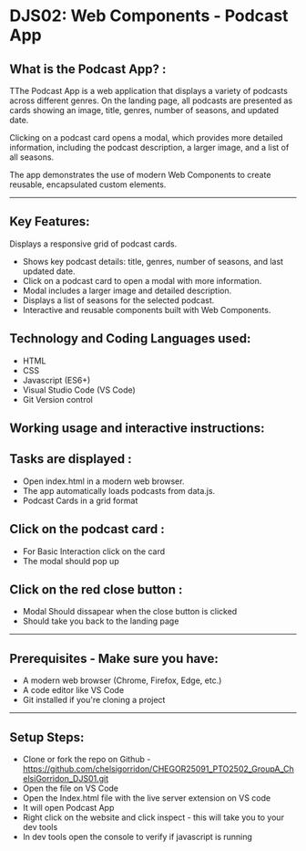 # DJS02: Web Components - Podcast App

## What is the Podcast App? :

TThe Podcast App is a web application that displays a variety of podcasts across different genres.
On the landing page, all podcasts are presented as cards showing an image, title, genres, number of seasons, and updated date.

Clicking on a podcast card opens a modal, which provides more detailed information, including the podcast description, a larger image, and a list of all seasons.

The app demonstrates the use of modern Web Components to create reusable, encapsulated custom elements.

---

## Key Features:

  Displays a responsive grid of podcast cards.

- Shows key podcast details: title, genres, number of seasons, and last updated date.
- Click on a podcast card to open a modal with more information.
- Modal includes a larger image and detailed description.
- Displays a list of seasons for the selected podcast.
- Interactive and reusable components built with Web Components.
  

## Technology and Coding Languages used:

- HTML
- CSS
- Javascript (ES6+) 
- Visual Studio Code (VS Code)
- Git Version control



## Working usage and interactive instructions:


## Tasks are displayed :

- Open index.html in a modern web browser.
- The app automatically loads podcasts from data.js.
- Podcast Cards in a grid format 


## Click on the podcast card :

- For Basic Interaction click on the card 
- The modal should pop up 

## Click on the red close button :

- Modal Should dissapear when the close button is clicked 
- Should take you back to the landing page 

---

## Prerequisites - Make sure you have:

- A modern web browser (Chrome, Firefox, Edge, etc.)
- A code editor like VS Code
- Git installed if you're cloning a project



---

## Setup Steps:

- Clone or fork the repo on Github - https://github.com/chelsigorridon/CHEGOR25091_PTO2502_GroupA_ChelsiGorridon_DJS01.git
- Open the file on VS Code
- Open the Index.html file with the live server extension on VS code
- It will open Podcast App 
- Right click on the website and click inspect - this will take you to your dev tools
- In dev tools open the console to verify if javascript is running
